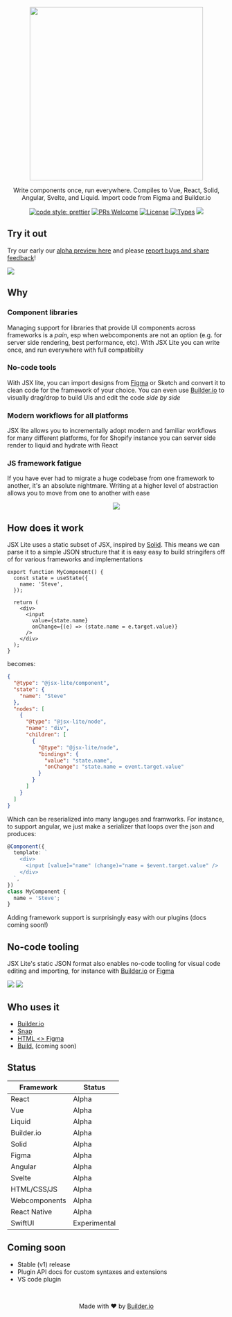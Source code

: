 <p align="center"><img width="400" src="https://cdn.builder.io/api/v1/image/assets%2FYJIGb4i01jvw0SRdL5Bt%2F873aa9bf5d8d4960abbee6d913862e1c"></p>

<p align="center">
  Write components once, run everywhere. Compiles to Vue, React, Solid, Angular, Svelte, and Liquid. Import code from Figma and Builder.io
</p>

<p align="center">
  <a href="https://github.com/prettier/prettier"><img alt="code style: prettier" src="https://img.shields.io/badge/code_style-prettier-ff69b4.svg" /></a>
  <a href="https://github.com/BuilderIO/jsx-lite/pulls"><img alt="PRs Welcome" src="https://img.shields.io/badge/PRs-welcome-brightgreen.svg" /></a>
  <a href="https://github.com/BuilderIO/jsx-lite"><img alt="License" src="https://img.shields.io/github/license/BuilderIO/jsx-lite" /></a>
  <a href="https://www.npmjs.com/package/@jsx-lite/core"><img alt="Types" src="https://img.shields.io/npm/types/@jsx-lite/core" /></a>
  <a href="https://www.npmjs.com/package/@jsx-lite/core" rel="nofollow"><img src="https://img.shields.io/npm/v/@jsx-lite/core.svg?sanitize=true"></a>
</p>

## Try it out

Try our early our [alpha preview here](https://jsx-lite.builder.io/) and please [report bugs and share feedback](https://github.com/BuilderIO/jsx-lite/issues)!

<a href="https://jsx-lite.builder.io" target="_blank" rel="noopenner">
<img src="https://imgur.com/H1WTtGe.gif" />
</a>

## Why

### Component libraries

Managing support for libraries that provide UI components across frameworks is a _pain_, esp when webcomponents are not an option (e.g. for server side rendering, best performance, etc). With JSX Lite you can write once, and run everywhere with full compatibilty

### No-code tools

With JSX lite, you can import designs from [Figma](https://github.com/BuilderIO/html-to-figma) or Sketch and convert it to clean code for the framework of your choice. You can even use [Builder.io](https://github.com/builderio/builder) to visually drag/drop to build UIs and edit the code _side by side_

### Modern workflows for all platforms

JSX lite allows you to incrementally adopt modern and familiar workflows for many different platforms, for for Shopify instance you can server side render to liquid and hydrate with React

### JS framework fatigue

If you have ever had to migrate a huge codebase from one framework to another, it's an absolute nightmare. Writing at a higher level of abstraction allows you to move from one to another with ease

<p align="center">
<img src="https://cdn.builder.io/api/v1/image/assets%2FYJIGb4i01jvw0SRdL5Bt%2F3c0dc574aa8c4b06adff6f91e01cda3d" />
</p>

## How does it work

JSX Lite uses a static subset of JSX, inspired by [Solid](https://github.com/ryansolid/solid/blob/master/documentation/rendering.md). This means we can parse it to a simple JSON structure that it is easy easy to build stringifers off of for various frameworks and implementations

```tsx
export function MyComponent() {
  const state = useState({
    name: 'Steve',
  });

  return (
    <div>
      <input
        value={state.name}
        onChange={(e) => (state.name = e.target.value)}
      />
    </div>
  );
}
```

becomes:

```json
{
  "@type": "@jsx-lite/component",
  "state": {
    "name": "Steve"
  },
  "nodes": [
    {
      "@type": "@jsx-lite/node",
      "name": "div",
      "children": [
        {
          "@type": "@jsx-lite/node",
          "bindings": {
            "value": "state.name",
            "onChange": "state.name = event.target.value"
          }
        }
      ]
    }
  ]
}
```

Which can be reserialized into many languges and framworks. For instance, to support angular, we just make a serializer that loops over the json and produces:

```ts
@Component({
  template: `
    <div>
      <input [value]="name" (change)="name = $event.target.value" />
    </div>
  `,
})
class MyComponent {
  name = 'Steve';
}
```

Adding framework support is surprisingly easy with our plugins (docs coming soon!)

## No-code tooling

JSX Lite's static JSON format also enables no-code tooling for visual code editing and importing, for instance with [Builder.io](https://github.com/builderio/builder) or [Figma](https://github.com/BuilderIO/html-to-figma)

<img src="https://imgur.com/3TjfY2H.gif" >

<img src="https://i.imgur.com/vsAKt7f.gif" >

## Who uses it

- [Builder.io](https://github.com/builderio/builder)
- [Snap](https://github.com/builderio/snap)
- [HTML <> Figma](https://github.com/builderio/html-to-figma)
- [Build.](https://github.com/builderio/build.) (coming soon)

## Status

| Framework     | Status       |
| ------------- | ------------ |
| React         | Alpha        |
| Vue           | Alpha        |
| Liquid        | Alpha        |
| Builder.io    | Alpha        |
| Solid         | Alpha        |
| Figma         | Alpha        |
| Angular       | Alpha        |
| Svelte        | Alpha        |
| HTML/CSS/JS   | Alpha        |
| Webcomponents | Alpha        |
| React Native  | Alpha        |
| SwiftUI       | Experimental |

## Coming soon

- Stable (v1) release
- Plugin API docs for custom syntaxes and extensions
- VS code plugin

<br />
<p align="center">
  Made with ❤️ by <a target="_blank" href="https://www.builder.io/">Builder.io</a>
</p>
